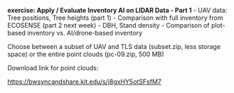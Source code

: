 **exercise: Apply / Evaluate Inventory AI on LIDAR Data - Part 1**
    - UAV data: Tree positions, Tree heights (part 1)
    - Comparison with full inventory from ECOSENSE (part 2 next week)
        - DBH, Stand density
        - Comparison of plot-based inventory vs. AI/drone-based inventory

Choose between a subset of UAV and TLS data (subset.zip, less storage space) or the entire point clouds (pc-09.zip, 500 MB)

Download link for point clouds:

https://bwsyncandshare.kit.edu/s/j8gxHY5otSFsfM7